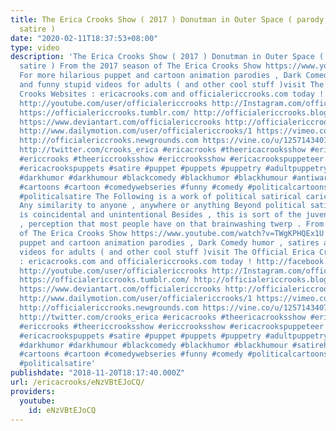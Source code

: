 ```yaml
---
title: The Erica Crooks Show ( 2017 ) Donutman in Outer Space ( parody / political
  satire )
date: "2020-02-11T18:37:53+08:00"
type: video
description: 'The Erica Crooks Show ( 2017 ) Donutman in Outer Space ( parody / political
  satire ) From the 2017 season of The Erica Crooks Show https://www.youtube.com/watch?v=TWgKPHQEx1U
  For more hilarious puppet and cartoon animation parodies , Dark Comedy humor , satires
  and funny stupid videos for adults ( and other cool stuff )visit The Official Erica
  Crooks Websites : ericacrooks.com and officialericcrooks.com today ! http://facebook.com/officialericcrooks
  http://youtube.com/user/officialericcrooks http://Instagram.com/officialericcrooks/
  https://officialericcrooks.tumblr.com/ http://officialericcrooks.blogspot.com/ https://officialericcrooks.wordpress.com
  https://www.deviantart.com/officialericcrooks http://officialericcrooks.newgrounds.com/follow
  http://www.dailymotion.com/user/officialericcrooks/1 https://vimeo.com/officialericcrooks
  http://officialericcrooks.newgrounds.com https://vine.co/u/1257143407999610880 https://www.pinterest.com/officialec1/
  http://twitter.com/crooks_erica #ericacrooks #theericacrooksshow #ericacrooksshow
  #ericcrooks #theericcrooksshow #ericcrooksshow #ericacrookspuppeteer #ericacrookspuppet
  #ericacrookspuppets #satire #puppet #puppets #puppetry #adultpuppetry #darkcomedy
  #darkhumor #darkhumour #blackcomedy #blackhumor #blackhumour #antiwar #antiimperialism
  #cartoons #cartoon #comedywebseries #funny #comedy #politicalcartoons #politicalcartoon
  #politicalsatire The Following is a work of political satirical caricature semi-fiction
  Any similarity to anyone , anywhere or anything Beyond political satire and parody
  is coincidental and unintentional Besides , this is sort of the juvenile , schoolyard
  , perception that most people have on that brainwashing twerp . From the 2017 season
  of The Erica Crooks Show https://www.youtube.com/watch?v=TWgKPHQEx1U For more hilarious
  puppet and cartoon animation parodies , Dark Comedy humor , satires and funny stupid
  videos for adults ( and other cool stuff )visit The Official Erica Crooks Websites
  : ericacrooks.com and officialericcrooks.com today ! http://facebook.com/officialericcrooks
  http://youtube.com/user/officialericcrooks http://Instagram.com/officialericcrooks/
  https://officialericcrooks.tumblr.com/ http://officialericcrooks.blogspot.com/ https://officialericcrooks.wordpress.com
  https://www.deviantart.com/officialericcrooks http://officialericcrooks.newgrounds.com/follow
  http://www.dailymotion.com/user/officialericcrooks/1 https://vimeo.com/officialericcrooks
  http://officialericcrooks.newgrounds.com https://vine.co/u/1257143407999610880 https://www.pinterest.com/officialec1/
  http://twitter.com/crooks_erica #ericacrooks #theericacrooksshow #ericacrooksshow
  #ericcrooks #theericcrooksshow #ericcrooksshow #ericacrookspuppeteer #ericacrookspuppet
  #ericacrookspuppets #satire #puppet #puppets #puppetry #adultpuppetry #darkcomedy
  #darkhumor #darkhumour #blackcomedy #blackhumor #blackhumour #satirehumor #satirecomedy
  #cartoons #cartoon #comedywebseries #funny #comedy #politicalcartoons #politicalcartoon
  #politicalsatire'
publishdate: "2018-11-20T18:17:40.000Z"
url: /ericacrooks/eNzVBtEJoCQ/
providers:
  youtube:
    id: eNzVBtEJoCQ
---
```

